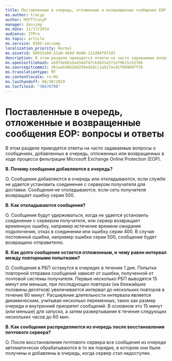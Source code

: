 ```yaml
---
title: Поставленные в очередь, отложенные и возвращенные сообщения EOP вопросы и ответы
ms.author: tracyp
author: MSFTTracyP
manager: dansimp
ms.date: 11/17/2014
audience: ITPro
ms.topic: article
ms.service: O365-seccomp
localization_priority: Normal
ms.assetid: 9d015a0d-52a0-484d-9a08-121d04f973d3
description: В этом разделе приводятся ответы на часто задаваемые вопросы о сообщениях, добавленных в очередь, отложенных или возвращенных в ходе процесса фильтрации Microsoft Exchange Online Protection (EOP).
ms.openlocfilehash: a59fde661dad34dfd7cb3653a571e79615c5276b
ms.sourcegitcommit: 361aab46b1bb295ed2dcc1a417ac81f699b8ff78
ms.translationtype: MT
ms.contentlocale: ru-RU
ms.lasthandoff: 08/30/2019
ms.locfileid: "36676798"
---
```

# <a name="eop-queued-deferred-and-bounced-messages-faq"></a>Поставленные в очередь, отложенные и возвращенные сообщения EOP: вопросы и ответы

В этом разделе приводятся ответы на часто задаваемые вопросы о сообщениях, добавленных в очередь, отложенных или возвращенных в ходе процесса фильтрации Microsoft Exchange Online Protection (EOP).
  
 **В. Почему сообщения добавляются в очередь?**
  
О. Сообщения добавляются в очередь или откладываются, если службе не удается установить соединение с сервером получателя для доставки. Сообщения не откладываются, если сеть получателя возвращает ошибку серии 500.
  
 **В. Как откладываются сообщения?**
  
О. Сообщения будут удерживаться, когда не удается установить соединение с сервером получателя, или сервер возвращает временную ошибку, например истечение времени ожидания подключения, отказ в соединении или ошибку серии 400. В случае постоянной ошибки, например ошибки серии 500, сообщение будет возвращено отправителю.
  
 **В. Как долго сообщение остается отложенным, и чему равен интервал между повторными попытками?**
  
О. Сообщения в РБП останутся в очередях в течение 1 дня. Попытки повторной отправки сообщений зависят от ошибки, полученной от почтовой системы получателя. Первые несколько РБП выводятся 15 минут или меньше, при последующих повторах (на ближайшие половины десятков) увеличивается интервал до нескольких повторов в течение 60 минут. Расширение длительности интервала является динамическим, учитывая несколько переменных, таких как размер очереди и внутренний приоритет сообщений. В основном это 15 минут (или меньше) для запуска, а затем развертывание в течение следующих нескольких часов до 60 мин.
  
 **В. Как сообщения распределяются из очередь после восстановления почтового сервера?**
  
О. После восстановления почтового сервера все сообщения из очереди автоматически обрабатываются в то же порядке, в котором они были получены и добавлены в очередь, когда сервер стал недоступен.
